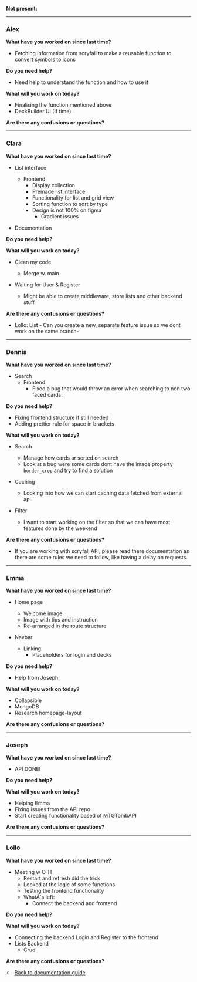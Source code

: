 **Not present:**

---

### Alex

**What have you worked on since last time?**

- Fetching information from scryfall to make a reusable function to convert symbols to icons

**Do you need help?**

- Need help to understand the function and how to use it

**What will you work on today?**

- Finalising the function mentioned above
- DeckBuilder UI (If time)

**Are there any confusions or questions?**

---

### Clara

**What have you worked on since last time?**

- List interface

  - Frontend
    - Display collection
    - Premade list interface
    - Functionality for list and grid view
    - Sorting function to sort by type
    - Design is not 100% on figma
      - Gradient issues

- Documentation

**Do you need help?**

**What will you work on today?**

- Clean my code

  - Merge w. main

- Waiting for User & Register
  - Might be able to create middleware, store lists and other backend stuff

**Are there any confusions or questions?**

- Lollo: List - Can you create a new, separate feature issue so we dont work on the same branch-

---

### Dennis

**What have you worked on since last time?**

- Search
  - Frontend
    - Fixed a bug that would throw an error when searching to non two faced cards.

**Do you need help?**

- Fixing frontend structure if still needed
- Adding prettier rule for space in brackets

**What will you work on today?**

- Search

  - Manage how cards ar sorted on search
  - Look at a bug were some cards dont have the image property `border_crop` and try to find a solution

- Caching

  - Looking into how we can start caching data fetched from external api

- Filter
  - I want to start working on the filter so that we can have most features done by the weekend

**Are there any confusions or questions?**

- If you are working with scryfall API, please read there documentation as there are some rules we need to follow, like having a delay on requests.

---

### Emma

**What have you worked on since last time?**

- Home page

  - Welcome image
  - Image with tips and instruction
  - Re-arranged in the route structure

- Navbar
  - Linking
    - Placeholders for login and decks

**Do you need help?**

- Help from Joseph

**What will you work on today?**

- Collapsible
- MongoDB
- Research homepage-layout

**Are there any confusions or questions?**

---

### Joseph

**What have you worked on since last time?**

- API DONE!

**Do you need help?**

**What will you work on today?**

- Helping Emma
- Fixing issues from the API repo
- Start creating functionality based of MTGTombAPI

**Are there any confusions or questions?**

---

### Lollo

**What have you worked on since last time?**

- Meeting w O-H
  - Restart and refresh did the trick
  - Looked at the logic of some functions
  - Testing the frontend functionality
  - WhatÂ´s left:
    - Connect the backend and frontend

**Do you need help?**

**What will you work on today?**

- Connecting the backend Login and Register to the frontend
- Lists Backend
  - Crud

**Are there any confusions or questions?**

<-- [Back to documentation guide](../documentation_guide.md)

